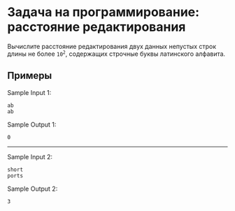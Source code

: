 # Задача на программирование: расстояние редактирования

Вычислите расстояние редактирования двух данных непустых строк длины не более <code>10<sup>2</sup></code>, содержащих строчные буквы латинского алфавита.

## Примеры

Sample Input 1:

```
ab
ab
```

Sample Output 1:

```
0
```

<hr/>

Sample Input 2:

```
short
ports
```

Sample Output 2:

```
3
```
